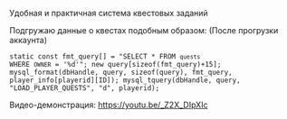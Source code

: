 Удобная и практичная система квестовых заданий

Подгружаю данные о квестах подобным образом: (После прогрузки аккаунта)

<code>static const fmt_query[] = "SELECT * FROM `quests` WHERE `OWNER` = '%d'";
    	new query[sizeof(fmt_query)+15];
		  mysql_format(dbHandle, query, sizeof(query), fmt_query, player_info[playerid][ID]);
		  mysql_tquery(dbHandle, query, "LOAD_PLAYER_QUESTS", "d", playerid);
</code>


Видео-демонстрация: https://youtu.be/_Z2X_DIpXIc
